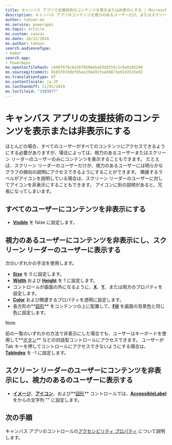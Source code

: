 ```yaml
---
title: キャンバス アプリで支援技術のコンテンツを表示または非表示にする | Microsoft Docs
description: キャンバス アプリのコンテンツを視力のあるユーザーだけ、またはスクリーン リーダーのユーザーだけに表示する手法
author: tahoon-ms
ms.service: powerapps
ms.topic: article
ms.custom: canvas
ms.date: 10/22/2018
ms.author: tahoon
search.audienceType:
- maker
search.app:
- PowerApps
ms.openlocfilehash: c680767bc6a56f0596eba03dd555c1c9a0205346
ms.sourcegitcommit: 8185f87dddf05ee256491feab9873e9143535e02
ms.translationtype: HT
ms.contentlocale: ja-JP
ms.lasthandoff: 11/01/2019
ms.locfileid: "3303877"
---
```

# <a name="show-or-hide-content-from-assistive-technologies-for-canvas-apps"></a>キャンバス アプリの支援技術のコンテンツを表示または非表示にする

ほとんどの場合、すべてのユーザーがすべてのコンテンツにアクセスできるようにする必要がありますが、場合によっては、視力のあるユーザーまたはスクリーン リーダーのユーザーのみにコンテンツを表示することもできます。 たとえば、スクリーン リーダーのユーザーだけが、視力のあるユーザーには明らかなグラフの傾向の説明にアクセスできるようにすることができます。 隣接するラベルがアイコンを説明している場合は、スクリーン リーダーのユーザーに対してアイコンを非表示にすることもできます。 アイコンに別の説明があると、冗長になってしまいます。

## <a name="hide-content-from-all-users"></a>すべてのユーザーにコンテンツを非表示にする

* **[Visible](controls/properties-core.md)** を false に設定します。

## <a name="hide-content-from-sighted-users-and-show-it-to-screen-reader-users"></a>視力のあるユーザーにコンテンツを非表示にし、スクリーン リーダーのユーザーに表示する

次のいずれかの手法を使用します。

* **[Size](controls/properties-text.md)** を 0 に設定します。
* **[Width](controls/properties-size-location.md)** および **[Height](controls/properties-size-location.md)** を 1 に設定します。
* コントロールが画面の外になるように、**[X](controls/properties-size-location.md)**、**[Y](controls/properties-size-location.md)**、または両方のプロパティを設定します。
* **[Color](controls/properties-color-border.md)** および関連するプロパティを透明に設定します。
* 長方形の**[図形](controls/control-shapes-icons.md)** をコンテンツの上に配置して、**[Fill](controls/properties-color-border.md)** を画面の背景色と同じ色に設定します。

> [!NOTE]
> 前の一覧のいずれかの方法で非表示にした場合でも、ユーザーはキーボードを使用して**[ボタン](controls/control-button.md)** などの対話型コントロールにアクセスできます。 ユーザーが Tab キーを押してコントロールにアクセスできないようにする場合は、**[TabIndex](controls/properties-accessibility.md)** を -1 に設定します。

## <a name="hide-content-from-screen-reader-users-and-show-it-to-sighted-users"></a>スクリーン リーダーのユーザーにコンテンツを非表示にし、視力のあるのユーザーに表示する

* **[イメージ](controls/control-image.md)**、**[アイコン](controls/control-shapes-icons.md)**、および**[図形](controls/control-shapes-icons.md)** コントロールでは、**[AccessibleLabel](controls/properties-accessibility.md)** をからの文字列 "" に設定します。

## <a name="next-steps"></a>次の手順

キャンバス アプリのコントロールの[アクセシビリティ プロパティ](controls/properties-accessibility.md) について説明します。
